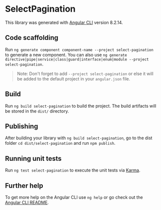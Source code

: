 # SelectPagination

This library was generated with [Angular CLI](https://github.com/angular/angular-cli) version 8.2.14.

## Code scaffolding

Run `ng generate component component-name --project select-pagination` to generate a new component. You can also use `ng generate directive|pipe|service|class|guard|interface|enum|module --project select-pagination`.
> Note: Don't forget to add `--project select-pagination` or else it will be added to the default project in your `angular.json` file. 

## Build

Run `ng build select-pagination` to build the project. The build artifacts will be stored in the `dist/` directory.

## Publishing

After building your library with `ng build select-pagination`, go to the dist folder `cd dist/select-pagination` and run `npm publish`.

## Running unit tests

Run `ng test select-pagination` to execute the unit tests via [Karma](https://karma-runner.github.io).

## Further help

To get more help on the Angular CLI use `ng help` or go check out the [Angular CLI README](https://github.com/angular/angular-cli/blob/master/README.md).
